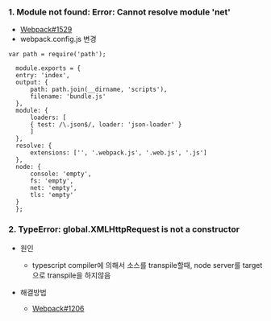 ### 1. Module not found: Error: Cannot resolve module 'net'
 - [Webpack#1529](https://github.com/request/request/issues/1529)
 - webpack.config.js 변경
  ~~~
  var path = require('path');

    module.exports = {
    entry: 'index',
    output: {
        path: path.join(__dirname, 'scripts'),
        filename: 'bundle.js'
    },
    module: {
        loaders: [
        { test: /\.json$/, loader: 'json-loader' }
        ]
    },
    resolve: {
        extensions: ['', '.webpack.js', '.web.js', '.js']
    },
    node: {
        console: 'empty',
        fs: 'empty',
        net: 'empty',
        tls: 'empty'
    }
    };
  ~~~

### 2. TypeError: global.XMLHttpRequest is not a constructor
 - 원인
    * typescript compiler에 의해서 소스를 transpile할때, node server를 target으로 transpile을 하지않음
 
 - 해결방법
    * [Webpack#1206](https://github.com/webpack/webpack/issues/1206)